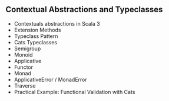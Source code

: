 ## Contextual Abstractions and Typeclasses

  * Contextuals abstractions in Scala 3
  * Extension Methods
  * Typeclass Pattern
  * Cats Typeclasses
  * Semigroup
  * Monoid
  * Applicative
  * Functor
  * Monad
  * ApplicativeError / MonadError
  * Traverse
  * Practical Example: Functional Validation with Cats

